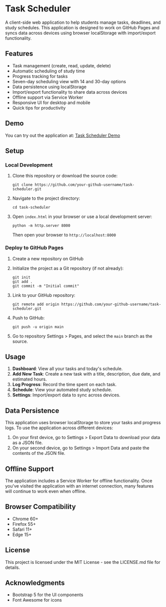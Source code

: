 # Task Scheduler

A client-side web application to help students manage tasks, deadlines, and study schedules. This application is designed to work on GitHub Pages and syncs data across devices using browser localStorage with import/export functionality.

## Features

- Task management (create, read, update, delete)
- Automatic scheduling of study time
- Progress tracking for tasks
- Seven-day scheduling view with 14 and 30-day options
- Data persistence using localStorage
- Import/export functionality to share data across devices
- Offline support via Service Worker
- Responsive UI for desktop and mobile
- Quick tips for productivity

## Demo

You can try out the application at: [Task Scheduler Demo](https://your-github-username.github.io/task-scheduler/)

## Setup

### Local Development

1. Clone this repository or download the source code:
   ```
   git clone https://github.com/your-github-username/task-scheduler.git
   ```

2. Navigate to the project directory:
   ```
   cd task-scheduler
   ```

3. Open `index.html` in your browser or use a local development server:
   ```
   python -m http.server 8000
   ```
   Then open your browser to `http://localhost:8000`

### Deploy to GitHub Pages

1. Create a new repository on GitHub

2. Initialize the project as a Git repository (if not already):
   ```
   git init
   git add .
   git commit -m "Initial commit"
   ```

3. Link to your GitHub repository:
   ```
   git remote add origin https://github.com/your-github-username/task-scheduler.git
   ```

4. Push to GitHub:
   ```
   git push -u origin main
   ```

5. Go to repository Settings > Pages, and select the `main` branch as the source.

## Usage

1. **Dashboard**: View all your tasks and today's schedule.
2. **Add New Task**: Create a new task with a title, description, due date, and estimated hours.
3. **Log Progress**: Record the time spent on each task.
4. **Schedule**: View your automated study schedule.
5. **Settings**: Import/export data to sync across devices.

## Data Persistence

This application uses browser localStorage to store your tasks and progress logs. To use the application across different devices:

1. On your first device, go to Settings > Export Data to download your data as a JSON file.
2. On your second device, go to Settings > Import Data and paste the contents of the JSON file.

## Offline Support

The application includes a Service Worker for offline functionality. Once you've visited the application with an internet connection, many features will continue to work even when offline.

## Browser Compatibility

- Chrome 60+
- Firefox 55+
- Safari 11+
- Edge 15+

## License

This project is licensed under the MIT License - see the LICENSE.md file for details.

## Acknowledgments

- Bootstrap 5 for the UI components
- Font Awesome for icons